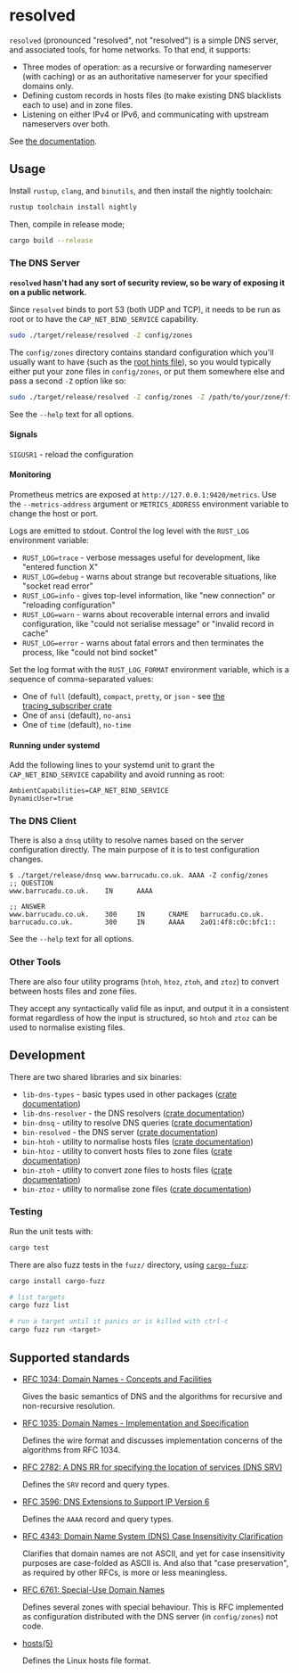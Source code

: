 resolved
========

`resolved` (pronounced "resolved", not "resolved") is a simple DNS server, and
associated tools, for home networks.  To that end, it supports:

- Three modes of operation: as a recursive or forwarding nameserver (with
  caching) or as an authoritative nameserver for your specified domains only.
- Defining custom records in hosts files (to make existing DNS blacklists each
  to use) and in zone files.
- Listening on either IPv4 or IPv6, and communicating with upstream nameservers
  over both.

See [the documentation](https://resolved.docs.barrucadu.co.uk).


Usage
-----

Install `rustup`, `clang`, and `binutils`, and then install the
nightly toolchain:

```bash
rustup toolchain install nightly
```

Then, compile in release mode;

```bash
cargo build --release
```

### The DNS Server

**`resolved` hasn't had any sort of security review, so be wary of exposing it on a public network.**

Since `resolved` binds to port 53 (both UDP and TCP), it needs to be
run as root or to have the `CAP_NET_BIND_SERVICE` capability.

```bash
sudo ./target/release/resolved -Z config/zones
```

The `config/zones` directory contains standard configuration which you'll
usually want to have (such as the [root hints file][]), so you would typically
either put your zone files in `config/zones`, or put them somewhere else and
pass a second `-Z` option like so:

``` bash
sudo ./target/release/resolved -Z config/zones -Z /path/to/your/zone/files
```

See the `--help` text for all options.

[root hints file]: https://www.iana.org/domains/root/files

#### Signals

`SIGUSR1` - reload the configuration

#### Monitoring

Prometheus metrics are exposed at `http://127.0.0.1:9420/metrics`.  Use the
`--metrics-address` argument or `METRICS_ADDRESS` environment variable to change
the host or port.

Logs are emitted to stdout.  Control the log level with the `RUST_LOG`
environment variable:

- `RUST_LOG=trace` - verbose messages useful for development, like "entered
  function X"
- `RUST_LOG=debug` - warns about strange but recoverable situations, like
  "socket read error"
- `RUST_LOG=info` - gives top-level information, like "new connection" or
  "reloading configuration"
- `RUST_LOG=warn` - warns about recoverable internal errors and invalid
  configuration, like "could not serialise message" or "invalid record in cache"
- `RUST_LOG=error` - warns about fatal errors and then terminates the process,
  like "could not bind socket"

Set the log format with the `RUST_LOG_FORMAT` environment variable, which is a
  sequence of comma-separated values:
- One of `full` (default), `compact`, `pretty`, or `json` - see [the
  tracing_subscriber crate][]
- One of `ansi` (default), `no-ansi`
- One of `time` (default), `no-time`

[the tracing_subscriber crate]: https://docs.rs/tracing-subscriber/latest/tracing_subscriber/fmt/format/index.html#formatters

#### Running under systemd

Add the following lines to your systemd unit to grant the `CAP_NET_BIND_SERVICE`
capability and avoid running as root:

```text
AmbientCapabilities=CAP_NET_BIND_SERVICE
DynamicUser=true
```

### The DNS Client

There is also a `dnsq` utility to resolve names based on the server
configuration directly.  The main purpose of it is to test configuration
changes.

```text
$ ./target/release/dnsq www.barrucadu.co.uk. AAAA -Z config/zones
;; QUESTION
www.barrucadu.co.uk.    IN      AAAA

;; ANSWER
www.barrucadu.co.uk.    300     IN      CNAME   barrucadu.co.uk.
barrucadu.co.uk.        300     IN      AAAA    2a01:4f8:c0c:bfc1::
```

See the `--help` text for all options.

### Other Tools

There are also four utility programs (`htoh`, `htoz`, `ztoh`, and `ztoz`) to
convert between hosts files and zone files.

They accept any syntactically valid file as input, and output it in a consistent
format regardless of how the input is structured, so `htoh` and `ztoz` can be
used to normalise existing files.


Development
-----------

There are two shared libraries and six binaries:

- `lib-dns-types` - basic types used in other packages ([crate documentation](https://resolved.docs.barrucadu.co.uk/packages/dns_types/))
- `lib-dns-resolver` - the DNS resolvers ([crate documentation](https://resolved.docs.barrucadu.co.uk/packages/dns_resolver/))
- `bin-dnsq` - utility to resolve DNS queries ([crate documentation](https://resolved.docs.barrucadu.co.uk/packages/dnsq/))
- `bin-resolved` - the DNS server ([crate documentation](https://resolved.docs.barrucadu.co.uk/packages/resolved/))
- `bin-htoh` - utility to normalise hosts files ([crate documentation](https://resolved.docs.barrucadu.co.uk/packages/htoh/))
- `bin-htoz` - utility to convert hosts files to zone files ([crate documentation](https://resolved.docs.barrucadu.co.uk/packages/htoz/))
- `bin-ztoh` - utility to convert zone files to hosts files ([crate documentation](https://resolved.docs.barrucadu.co.uk/packages/ztoh/))
- `bin-ztoz` - utility to normalise zone files ([crate documentation](https://resolved.docs.barrucadu.co.uk/packages/ztoz/))

### Testing

Run the unit tests with:

```bash
cargo test
```

There are also fuzz tests in the `fuzz/` directory, using
[`cargo-fuzz`][]:

```bash
cargo install cargo-fuzz

# list targets
cargo fuzz list

# run a target until it panics or is killed with ctrl-c
cargo fuzz run <target>
```

[`cargo-fuzz`]: https://github.com/rust-fuzz/cargo-fuzz


Supported standards
-------------------

- [RFC 1034: Domain Names - Concepts and Facilities](https://datatracker.ietf.org/doc/html/rfc1034)

  Gives the basic semantics of DNS and the algorithms for recursive
  and non-recursive resolution.

- [RFC 1035: Domain Names - Implementation and Specification](https://datatracker.ietf.org/doc/html/rfc1035)

  Defines the wire format and discusses implementation concerns of the
  algorithms from RFC 1034.

- [RFC 2782: A DNS RR for specifying the location of services (DNS SRV)](https://datatracker.ietf.org/doc/html/rfc2782)

  Defines the `SRV` record and query types.

- [RFC 3596: DNS Extensions to Support IP Version 6](https://datatracker.ietf.org/doc/html/rfc3596)

  Defines the `AAAA` record and query types.

- [RFC 4343: Domain Name System (DNS) Case Insensitivity Clarification](https://datatracker.ietf.org/doc/html/rfc4343)

  Clarifies that domain names are not ASCII, and yet for case
  insensitivity purposes are case-folded as ASCII is.  And also that
  "case preservation", as required by other RFCs, is more or less
  meaningless.

- [RFC 6761: Special-Use Domain Names](https://datatracker.ietf.org/doc/html/rfc6761)

  Defines several zones with special behaviour.  This is RFC
  implemented as configuration distributed with the DNS server (in
  `config/zones`) not code.

- [hosts(5)](https://man7.org/linux/man-pages/man5/hosts.5.html)

  Defines the Linux hosts file format.
